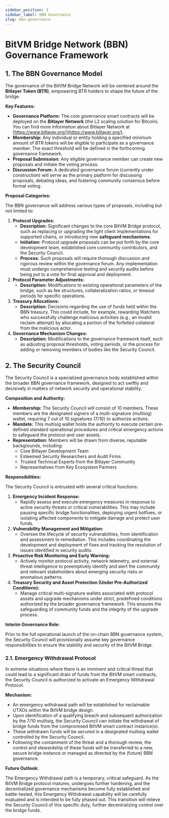 ```yaml
---
sidebar_position: 3
sidebar_label: BBN Governance
slug: bbn-governance
---
```


# BitVM Bridge Network (BBN) Governance Framework

## 1. The BBN Governance Model

The governance of the BitVM Bridge Network will be centered around the **Bitlayer Token (BTR)**, empowering BTR holders to shape the future of the bridge.

**Key Features:**

- **Governance Platform:** The core governance smart contracts will be deployed on the **Bitlayer Network** (the L2 scaling solution for Bitcoin). You can find more information about Bitlayer Network at [https://www.bitlayer.org/](https://www.bitlayer.org/).
- **Membership:** Any individual or entity holding a specified minimum amount of BTR tokens will be eligible to participate as a governance member. The exact threshold will be defined in the forthcoming governance framework.
- **Proposal Submission:** Any eligible governance member can create new proposals and initiate the voting process.
- **Discussion Forum:** A dedicated governance forum (currently under construction) will serve as the primary platform for discussing proposals, debating ideas, and fostering community consensus before formal voting.

**Proposal Categories:**

The BBN governance will address various types of proposals, including but not limited to:

1. **Protocol Upgrades:**
    - **Description:** Significant changes to the core BitVM Bridge protocol, such as replacing or upgrading the light client implementations for supported chains, or introducing new **safeguard mechanisms**.
    - **Initiation:** Protocol upgrade proposals can be put forth by the core development team, established core community contributors, and the Security Council.
    - **Process:** Such proposals will require thorough discussion and rigorous review within the governance forum. Any implementation must undergo comprehensive testing and security audits before being put to a vote for final approval and deployment.
2. **Protocol Parameter Adjustments:**
    - **Description:** Modifications to existing operational parameters of the bridge, such as fee structures, collateralization ratios, or timeout periods for specific operations.
3. **Treasury Allocations:**
    - **Description:** Decisions regarding the use of funds held within the BBN treasury. This could include, for example, rewarding Watchers who successfully challenge malicious activities (e.g., an invalid reclaim attempt) by allocating a portion of the forfeited collateral from the malicious actor.
4. **Governance Mechanism Changes:**
    - **Description:** Modifications to the governance framework itself, such as adjusting proposal thresholds, voting periods, or the process for adding or removing members of bodies like the Security Council.

## 2. The Security Council

The Security Council is a specialized governance body established within the broader BBN governance framework, designed to act swiftly and decisively in matters of network security and operational stability.

**Composition and Authority:**

- **Membership:** The Security Council will consist of 10 members. These members are the designated signers of a multi-signature (multisig) wallet, requiring 7 out of 10 signatures (7/10) to authorize actions.
- **Mandate:** This multisig wallet holds the authority to execute certain pre-defined standard operational procedures and critical emergency actions to safeguard the protocol and user assets.
- **Representation:** Members will be drawn from diverse, reputable backgrounds, including:
    - Core Bitlayer Development Team
    - Esteemed Security Researchers and Audit Firms
    - Trusted Technical Experts from the Bitlayer Community
    - Representatives from Key Ecosystem Partners

**Responsibilities:**

The Security Council is entrusted with several critical functions:

1. **Emergency Incident Response:**
    - Rapidly assess and execute emergency measures in response to active security threats or critical vulnerabilities. This may include pausing specific bridge functionalities, deploying urgent hotfixes, or isolating affected components to mitigate damage and protect user funds.
2. **Vulnerability Management and Mitigation:**
    - Oversee the lifecycle of security vulnerabilities, from identification and assessment to remediation. This includes coordinating the development and deployment of fixes and tracking the resolution of issues identified in security audits.
3. **Proactive Risk Monitoring and Early Warning:**
    - Actively monitor protocol activity, network telemetry, and external threat intelligence to preemptively identify and alert the community and relevant stakeholders about emerging security risks or anomalous patterns.
4. **Treasury Security and Asset Protection (Under Pre-Authorized Conditions):**
    - Manage critical multi-signature wallets associated with protocol assets and upgrade mechanisms under strict, predefined conditions authorized by the broader governance framework. This ensures the safeguarding of community funds and the integrity of the upgrade process.

**Interim Governance Role:**

Prior to the full operational launch of the on-chain BBN governance system, the Security Council will provisionally assume key governance responsibilities to ensure the stability and security of the BitVM Bridge.

### 2.1. Emergency Withdrawal Protocol

In extreme situations where there is an imminent and critical threat that could lead to a significant drain of funds from the BitVM smart contracts, the Security Council is authorized to activate an Emergency Withdrawal Protocol.

**Mechanism:**

- An emergency withdrawal path will be established for reclaimable UTXOs within the BitVM bridge design.
- Upon identification of a qualifying breach and subsequent authorization by the 7/10 multisig, the Security Council can initiate the withdrawal of bridge funds from the compromised BitVM smart contract instance(s).
- These withdrawn funds will be secured in a designated multisig wallet controlled by the Security Council.
- Following the containment of the threat and a thorough review, the control and stewardship of these funds will be transferred to a new, secure bridge instance or managed as directed by the (future) BBN governance.

**Future Outlook:**

The Emergency Withdrawal path is a temporary, critical safeguard. As the BitVM Bridge protocol matures, undergoes further hardening, and the decentralized governance mechanisms become fully established and battle-tested, this Emergency Withdrawal capability will be carefully evaluated and is intended to be fully phased out. This transition will relieve the Security Council of this specific duty, further decentralizing control over the bridge funds.
